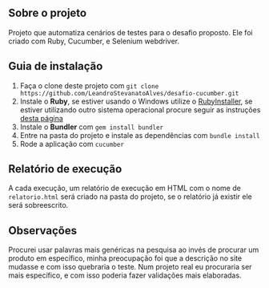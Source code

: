 ## Sobre o projeto
Projeto que automatiza cenários de testes para o desafio proposto. Ele foi criado com Ruby, Cucumber, e Selenium webdriver.

## Guia de instalação
1. Faça o clone deste projeto com `git clone https://github.com/LeandroStevanatoAlves/desafio-cucumber.git`
2. Instale o **Ruby**, se estiver usando o Windows utilize o [RubyInstaller](https://rubyinstaller.org/downloads/), se estiver utilizando outro sistema operacional procure seguir as instruções [desta página](https://www.ruby-lang.org/pt/documentation/installation/)
3. Instale o **Bundler** com `gem install bundler`
4. Entre na pasta do projeto e instale as dependências com `bundle install`
5. Rode a aplicação com `cucumber`

## Relatório de execução
A cada execução, um relatório de execução em HTML com o nome de `relatorio.html` será criado na pasta do projeto, se o relatório já existir ele será sobreescrito.

## Observações
Procurei usar palavras mais genéricas na pesquisa ao invés de procurar um produto em específico, minha preocupação foi que a descrição no site mudasse e com isso quebraria o teste.
Num projeto real eu procuraria ser mais específico, e com isso poderia fazer validações mais elaboradas.